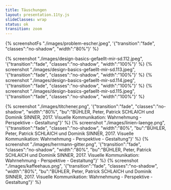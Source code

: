 ```yaml
---
title: Täuschungen
layout: presentation.11ty.js
slideClasses: wrap
status: ok
transition: zoom
---
```


{% screenshotFs "./images/problem-escher.jpeg", '{"transition":"fade", "classes":"no-shadow", "width":"80%"}' %}

{% screenshot "./images/design-basics-gefaellt-mir-sd.112.jpeg", '{"transition":"fade", "classes":"no-shadow", "width":"100%"}' %}
{% screenshot "./images/design-basics-gefaellt-mir-sd.113.jpeg", '{"transition":"fade", "classes":"no-shadow", "width":"100%"}' %}
{% screenshot "./images/design-basics-gefaellt-mir-sd.114.jpeg", '{"transition":"fade", "classes":"no-shadow", "width":"100%"}' %}
{% screenshot "./images/design-basics-gefaellt-mir-sd.115.jpeg", '{"transition":"fade", "classes":"no-shadow", "width":"100%"}' %}

{% screenshot "./images/titchener.png", '{"transition":"fade", "classes":"no-shadow", "width":"80%", "bu":"BÜHLER, Peter, Patrick SCHLAICH und Dominik SINNER, 2017. Visuelle Kommunikation: Wahrnehmung - Perspektive - Gestaltung"}' %}
{% screenshot "./images/linien-laenge.png", '{"transition":"fade", "classes":"no-shadow", "width":"80%", "bu":"BÜHLER, Peter, Patrick SCHLAICH und Dominik SINNER, 2017. Visuelle Kommunikation: Wahrnehmung - Perspektive - Gestaltung"}' %}
{% screenshot "./images/herrmann-gitter.png", '{"transition":"fade", "classes":"no-shadow", "width":"80%", "bu":"BÜHLER, Peter, Patrick SCHLAICH und Dominik SINNER, 2017. Visuelle Kommunikation: Wahrnehmung - Perspektive - Gestaltung"}' %}
{% screenshot "./images/kaffeehaus.png", '{"transition":"fade", "classes":"no-shadow", "width":"80%", "bu":"BÜHLER, Peter, Patrick SCHLAICH und Dominik SINNER, 2017. Visuelle Kommunikation: Wahrnehmung - Perspektive - Gestaltung"}' %}



